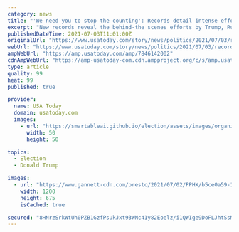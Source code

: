 ```yaml
---
category: news
title: "'We need you to stop the counting': Records detail intense efforts by Trump allies to pressure Maricopa County supervisors"
excerpt: "New records reveal the behind-the scenes efforts by Trump, Rudy Giuliani, and state GOP Chair Kelli Ward to pressure Maricopa County supervisors."
publishedDateTime: 2021-07-03T11:01:00Z
originalUrl: "https://www.usatoday.com/story/news/politics/2021/07/03/records-show-trump-allies-kelli-ward-rudy-giuliani-pressured-county-officials-over-election-results/7846142002/?scrolla=5eb6d68b7fedc32c19ef33b4"
webUrl: "https://www.usatoday.com/story/news/politics/2021/07/03/records-show-trump-allies-kelli-ward-rudy-giuliani-pressured-county-officials-over-election-results/7846142002/?scrolla=5eb6d68b7fedc32c19ef33b4"
ampWebUrl: "https://amp.usatoday.com/amp/7846142002"
cdnAmpWebUrl: "https://amp-usatoday-com.cdn.ampproject.org/c/s/amp.usatoday.com/amp/7846142002"
type: article
quality: 99
heat: 99
published: true

provider:
  name: USA Today
  domain: usatoday.com
  images:
    - url: "https://smartableai.github.io/election/assets/images/organizations/usatoday.com-50x50.jpg"
      width: 50
      height: 50

topics:
  - Election
  - Donald Trump

images:
  - url: "https://www.gannett-cdn.com/presto/2021/07/02/PPHX/b5ce0a59-1524-4572-81df-369ffbbee0f9-Donald_Trump_Kelli_Ward_Rudy_Giuliani.jpg?auto=webp&crop=1849,1040,x0,y102&format=pjpg&width=1200"
    width: 1200
    height: 675
    isCached: true

secured: "8HNrzSrkWtUh0PZB1GzfPsukJxt93WNc41y82Eoelz/i1QWIge9DoFLJhtSsMDuWqZHISHmC3adsgwbzVMVMrGhEOILWvotn7+Dq+7FUJsN8SApbtXGYLNQL4GYGOd0+9DhwCMEeqj9Hzvw660giENDVWR1KTx3Y/bKHuzDwlgwQu6jII8J/mX0jtK+xX7TRSBXIt82uJdfzafzONjkX7Bxs+o6qAw6+so97YxkOXjOWsXGd7GLnIfaISA+h/Dn71BTu1ksuacDialNnVtpeh4jCYD1Fx7N3vA6BXZHgWfweIlH4wluZ0ck47JzZSnzY6LGRve1R/PQP23tYkOVNoxfkYHF8mSnkXWpRwnRUWf4=;6IRB0lLE5HGntQJIi360tA=="
---
```


